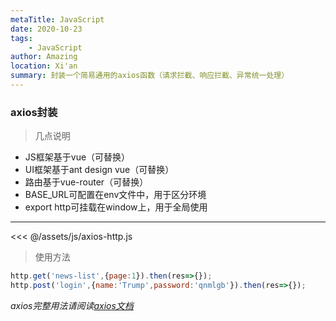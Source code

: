 ```yaml
---
metaTitle: JavaScript
date: 2020-10-23
tags:
    - JavaScript
author: Amazing
location: Xi'an
summary: 封装一个简易通用的axios函数（请求拦截、响应拦截、异常统一处理）
---
```

### axios封装


> 几点说明
- JS框架基于vue（可替换）
- UI框架基于ant design vue（可替换）
- 路由基于vue-router（可替换）
- BASE_URL可配置在env文件中，用于区分环境
- export http可挂载在window上，用于全局使用
---

<<< @/assets/js/axios-http.js

> 使用方法

```js
http.get('news-list',{page:1}).then(res=>{});
http.post('login',{name:'Trump',password:'qnmlgb'}).then(res=>{});
```

*axios完整用法请阅读[axios文档](https://github.com/axios/axios)*
